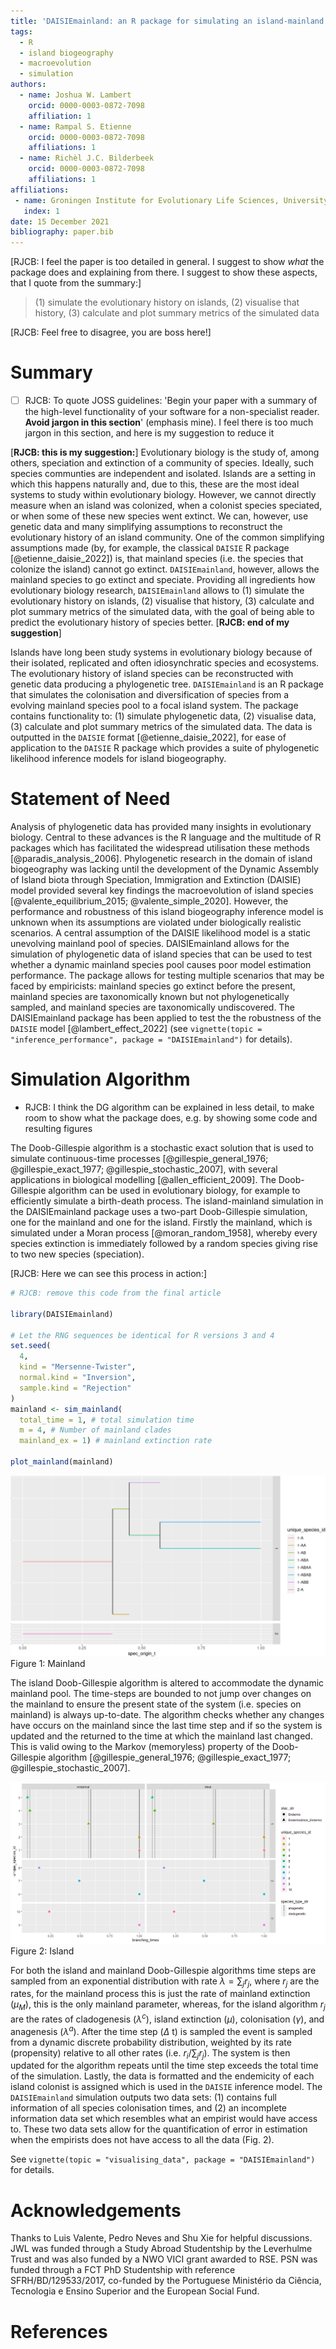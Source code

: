 ```yaml
---
title: 'DAISIEmainland: an R package for simulating an island-mainland system for macroevolution on islands'
tags:
  - R
  - island biogeography
  - macroevolution
  - simulation
authors:
  - name: Joshua W. Lambert
    orcid: 0000-0003-0872-7098
    affiliation: 1
  - name: Rampal S. Etienne
    orcid: 0000-0003-0872-7098
    affiliations: 1
  - name: Richèl J.C. Bilderbeek
    orcid: 0000-0003-0872-7098
    affiliations: 1
affiliations:
 - name: Groningen Institute for Evolutionary Life Sciences, University of Groningen, Box 11103, 9700 CC Groningen, The Netherlands
   index: 1
date: 15 December 2021
bibliography: paper.bib
---
```


[RJCB: I feel the paper is too detailed in general.
I suggest to show *what* the package does
and explaining from there. I suggest to show these aspects, that I
quote from the summary:]

> (1) simulate the evolutionary history on islands, (2) visualise that history, 
> (3) calculate and plot summary metrics of the simulated data

[RJCB: Feel free to disagree, you are boss here!]


# Summary

 * [ ] RJCB: To quote JOSS guidelines: 'Begin your paper with a summary of the 
       high-level functionality of your software for a non-specialist reader. 
       **Avoid jargon in this section**' (emphasis mine). 
       I feel there is too much jargon in this section, 
       and here is my suggestion to reduce it

[**RJCB: this is my suggestion:**]
Evolutionary biology is the study of, among others, speciation and extinction of a community of species. Ideally, such species communties are independent and isolated. Islands are a setting in which this happens naturally and, due to this, these are the most ideal systems to study within evolutionary biology. However, we cannot directly measure when an island was colonized, when a colonist species speciated, or when some of these new species went extinct. We can, however, use genetic data and many simplifying assumptions to reconstruct the evolutionary history of an island community. One of the common simplifying assumptions made (by, for example, the classical `DAISIE` R package [@etienne_daisie_2022]) is, that mainland species (i.e. the species that colonize the island) cannot go extinct. `DAISIEmainland`, however, allows the mainland species to go extinct and speciate. Providing all ingredients how evolutionary biology research, `DAISIEmainland` allows to (1) simulate the evolutionary history on islands, (2) visualise that history, (3) calculate and plot summary metrics of the simulated data, with the goal of being able to predict the evolutionary history of species better.
[**RJCB: end of my suggestion**] 

Islands have long been study systems in evolutionary biology because of their isolated, replicated and often idiosynchratic species and ecosystems. The evolutionary history of island species can be reconstructed with genetic data producing a phylogenetic tree. `DAISIEmainland` is an R package that simulates the colonisation and diversification of species from a evolving mainland species pool to a focal island system. The package contains functionality to: (1) simulate phylogenetic data, (2) visualise data, (3) calculate and plot summary metrics of the simulated data. The data is outputted in the `DAISIE` format [@etienne_daisie_2022], for ease of application to the `DAISIE` R package which provides a suite of phylogenetic likelihood inference models for island biogeography.

# Statement of Need

Analysis of phylogenetic data has provided many insights in evolutionary biology. Central to these advances is the R language and the multitude of R packages which has facilitated the widespread utilisation these methods [@paradis_analysis_2006]. Phylogenetic research in the domain of island biogeography was lacking until the development of the Dynamic Assembly of Island biota through Speciation, Immigration and Extinction (DAISIE) model provided several key findings the macroevolution of island species [@valente_equilibrium_2015; @valente_simple_2020]. However, the performance and robustness of this island biogeography inference model is unknown when its assumptions are violated under biologically realistic scenarios. A central assumption of the DAISIE likelihood model is a static unevolving mainland pool of species. DAISIEmainland allows for the simulation of phylogenetic data of island species that can be used to test whether a dynamic mainland species pool causes poor model estimation performance. The package allows for testing multiple scenarios that may be faced by empiricists: mainland species go extinct before the present, mainland species are taxonomically known but not phylogenetically sampled, and mainland species are taxonomically undiscovered. The DAISIEmainland package has been applied to test the the robustness of the `DAISIE` model [@lambert_effect_2022] (see `vignette(topic = "inference_performance", package = "DAISIEmainland")` for details).

# Simulation Algorithm

 * RJCB: I think the DG algorithm can be explained in less detail, to make
   room to show what the package does, e.g. by showing some code and
   resulting figures

The Doob-Gillespie algorithm is a stochastic exact solution that is used to simulate continuous-time processes [@gillespie_general_1976; @gillespie_exact_1977; @gillespie_stochastic_2007], with several applications in biological modelling [@allen_efficient_2009]. The Doob-Gillespie algorithm can be used in evolutionary biology, for example to efficiently simulate a birth-death process. The island-mainland simulation in the DAISIEmainland package uses a two-part Doob-Gillespie simulation, one for the mainland and one for the island. Firstly the mainland, which is simulated under a Moran process [@moran_random_1958], whereby every species extinction is immediately followed by a random species giving rise to two new species (speciation).

[RJCB: Here we can see this process in action:]

```r
# RJCB: remove this code from the final article

library(DAISIEmainland)

# Let the RNG sequences be identical for R versions 3 and 4
set.seed(
  4,
  kind = "Mersenne-Twister",
  normal.kind = "Inversion",
  sample.kind = "Rejection"
)
mainland <- sim_mainland(
  total_time = 1, # total simulation time
  m = 4, # Number of mainland clades
  mainland_ex = 1) # mainland extinction rate

plot_mainland(mainland)
```

![mainland](figs/mainland_pretty.png)
Figure 1: Mainland 

The island Doob-Gillespie algorithm is altered to accommodate the dynamic mainland pool. The time-steps are bounded to not jump over changes on the mainland to ensure the present state of the system (i.e. species on mainland) is always up-to-date. The algorithm checks whether any changes have occurs on the mainland since the last time step and if so the system is updated and the returned to the time at which the mainland last changed. This is valid owing to the Markov (memoryless) property of the Doob-Gillespie algorithm [@gillespie_general_1976; @gillespie_exact_1977; @gillespie_stochastic_2007].

![island](figs/island.png)
Figure 2: Island

For both the island and mainland Doob-Gillespie algorithms time steps are sampled from an exponential distribution with rate $\lambda = \sum_j r_j$, where $r_j$ are the rates, for the mainland process this is just the rate of mainland extinction ($\mu_M$), this is the only mainland parameter, whereas, for the island algorithm $r_j$ are the rates of cladogenesis ($\lambda^c$), island extinction ($\mu$), colonisation ($\gamma$), and anagenesis ($\lambda^a$). After the time step ($\Delta$ t) is sampled the event is sampled from a dynamic discrete probability distribution, weighted by its rate (propensity) relative to all other rates (i.e. $r_i / \sum_j r_j$). The system is then updated for the algorithm repeats until the time step exceeds the total time of the simulation. Lastly, the data is formatted and the endemicity of each island colonist is assigned which is used in the `DAISIE` inference model. The `DAISIEmainland` simulation outputs two data sets: (1) contains full information of all species colonisation times, and (2) an incomplete information data set which resembles what an empirist would have access to. These two data sets allow for the quantification of error in estimation when the empirists does not have access to all the data (Fig. 2).

See `vignette(topic = "visualising_data", package = "DAISIEmainland")` for details.

# Acknowledgements

Thanks to Luis Valente, Pedro Neves and Shu Xie for helpful discussions. JWL was funded through a Study Abroad Studentship by the Leverhulme Trust and was also funded by a NWO VICI grant awarded to RSE. PSN was funded through a FCT PhD Studentship with reference SFRH/BD/129533/2017, co-funded by the Portuguese Ministério da Ciência, Tecnologia e Ensino Superior and the European Social Fund.

# References
